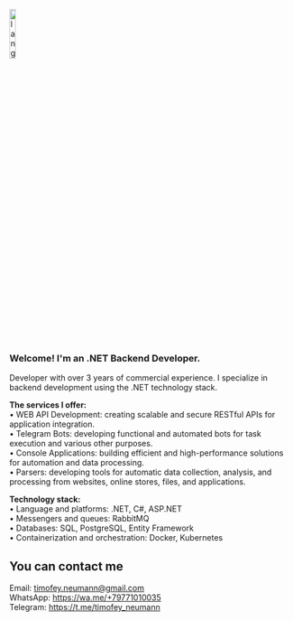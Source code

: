 <p align="left"><img width=15%" src="https://github.com/alansmathew/alansmathew/raw/master/lang.gif" alt="lang image here" /></p>

### Welcome! I'm an .NET Backend Developer.

Developer with over 3 years of commercial experience. I specialize in backend development using the .NET technology stack. <br>

<b>The services I offer:</b> <br>
• WEB API Development: creating scalable and secure RESTful APIs for application integration. <br>
• Telegram Bots: developing functional and automated bots for task execution and various other purposes. <br>
• Console Applications: building efficient and high-performance solutions for automation and data processing. <br>
• Parsers: developing tools for automatic data collection, analysis, and processing from websites, online stores, files, and applications. <br>

<b>Technology stack:</b> <br>
• Language and platforms: .NET, C#, ASP.NET <br>
• Messengers and queues: RabbitMQ <br>
• Databases: SQL, PostgreSQL, Entity Framework <br>
• Containerization and orchestration: Docker, Kubernetes

## You can contact me

Email: timofey.neumann@gmail.com <br>
WhatsApp: https://wa.me/+79771010035 <br>
Telegram: https://t.me/timofey_neumann 
